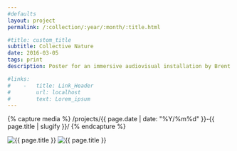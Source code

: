 ```yaml
---
#defaults
layout: project
permalink: /:collection/:year/:month/:title.html

#title: custom_title
subtitle: Collective Nature
date: 2016-03-05
tags: print
description: Poster for an immersive audiovisual installation by Brent Javier. "Collective Nature" explores ideas related to collective memories connecting humans with nature, including our intrinsically strong relationship towards the inorganic matter (e.g. hard drives and digital storage) which has become our memory’s gatekeeper.

#links:
#    -   title: Link_Header
#        url: localhost
#        text: Lorem_ipsum
---
```


<!-- set project media path -->
{% capture media %}
    /projects/{{ page.date | date: "%Y/%m%d" }}-{{ page.title | slugify }}/
{% endcapture %}
<!-- end -->

<!-- media -->
<img class="span8" src="{{media|strip}}collective-nature-poster.jpg" alt="{{ page.title }}">
<img class="span8" src="{{media|strip}}collective-nature-detail.jpg" alt="{{ page.title }}">
